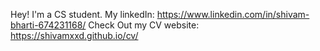 Hey! I'm a CS student.
My linkedIn: https://www.linkedin.com/in/shivam-bharti-674231168/
Check Out my CV website: https://shivamxxd.github.io/cv/  
